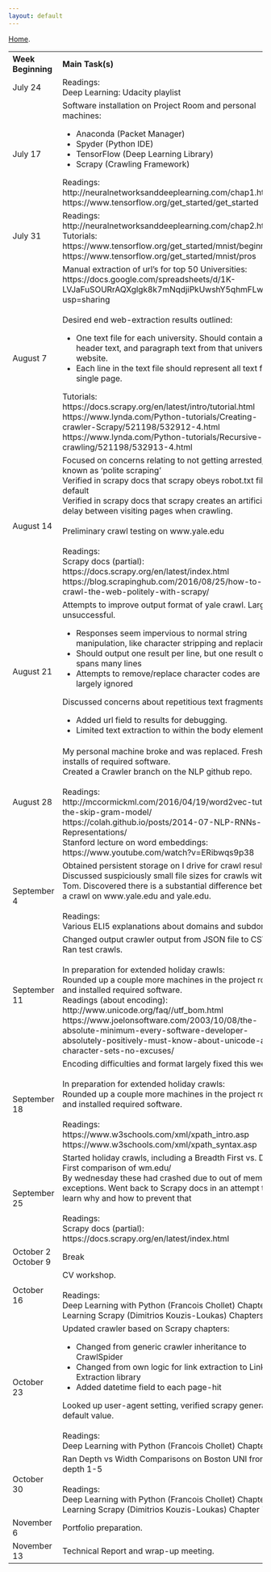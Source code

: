 ```yaml
---
layout: default
---
```

[Home](https://stephgarland.github.io/NLP-Portfolio).

<table>
  <tbody>
    <tr>
      <th align="left">Week Beginning</th>
      <th align="left">Main Task(s)</th>
    </tr>
    <tr>
      <td>July 24</td>
      <td>Readings: <br> 
          Deep Learning: Udacity playlist</td>
    </tr>
    <tr>
      <td>July 17</td>
      <td>Software installation on Project Room and personal machines:
        <ul>
          <li>Anaconda (Packet Manager)</li>
          <li>Spyder (Python IDE)</li>
          <li>TensorFlow (Deep Learning Library)</li>
          <li>Scrapy (Crawling Framework)</li>
        </ul>
        Readings:<br> 
          http://neuralnetworksanddeeplearning.com/chap1.html<br>
          https://www.tensorflow.org/get_started/get_started
      </td>
    </tr>
    <tr>
      <td>July 31</td>
      <td>
        Readings:<br> 
          http://neuralnetworksanddeeplearning.com/chap2.html<br>
         Tutorials: <br>
          https://www.tensorflow.org/get_started/mnist/beginners<br>
          https://www.tensorflow.org/get_started/mnist/pros<br>
      </td>
    </tr>
    <tr>
      <td>August 7</td>
      <td>
        Manual extraction of url’s for top 50 Universities:<br>
        https://docs.google.com/spreadsheets/d/1K-LVJaFuSOURrAQXglgk8k7mNqdjiPkUwshY5qhmFLw/edit?usp=sharing <br><br>
        Desired end web-extraction results outlined:<br>
        <ul>
          <li>One text file for each university. Should contain all header text, and paragraph text from that university’s website.</li>
          <li>Each line in the text file should represent all text from a single page.</li>
        </ul>
        Tutorials:<br>
          https://docs.scrapy.org/en/latest/intro/tutorial.html<br>
          https://www.lynda.com/Python-tutorials/Creating-crawler-Scrapy/521198/532912-4.html<br>
          https://www.lynda.com/Python-tutorials/Recursive-crawling/521198/532913-4.html<br>
      </td>
    </tr>
    <tr>
      <td>August 14</td>
      <td>
        Focused on concerns relating to not getting arrested, also known as ‘polite scraping’<br>
        Verified in scrapy docs that scrapy obeys robot.txt files by default<br>
        Verified in scrapy docs that scrapy creates an artificial delay between visiting pages when crawling.<br><br>
        Preliminary crawl testing on www.yale.edu<br><br>
        Readings:<br> 
          Scrapy docs (partial): https://docs.scrapy.org/en/latest/index.html<br>
          https://blog.scrapinghub.com/2016/08/25/how-to-crawl-the-web-politely-with-scrapy/<br>
      </td>
    </tr>
    <tr>
      <td>August 21</td>
      <td>
        Attempts to improve output format of yale crawl. Largely unsuccessful. <br>
        <ul>
          <li>Responses seem impervious to normal string manipulation, like character stripping and replacing</li>
          <li>Should output one result per line, but one result often spans many lines</li>
          <li>Attempts to remove/replace character codes are largely ignored</li>
        </ul>
       Discussed concerns about repetitious text fragments.<br>
       <ul>
        <li>Added url field to results for debugging. </li>
        <li>Limited text extraction to within the body element only</li>
       </ul>
      </td>
    </tr>
    <tr>
      <td>August 28</td>
      <td>
        My personal machine broke and was replaced. Fresh installs of required software.<br>
        Created a Crawler branch on the NLP github repo.<br><br>
        Readings:<br> 
          http://mccormickml.com/2016/04/19/word2vec-tutorial-the-skip-gram-model/ <br>
          https://colah.github.io/posts/2014-07-NLP-RNNs-Representations/ <br>
          Stanford lecture on word embeddings: https://www.youtube.com/watch?v=ERibwqs9p38 <br>
      </td>
    </tr>
    <tr>
      <td>September 4</td>
      <td>
        Obtained persistent storage on I drive for crawl results.<br>
        Discussed suspiciously small file sizes for crawls with Tom. Discovered there is a substantial difference between a crawl on www.yale.edu and yale.edu. <br><br>
        Readings:<br> 
          Various ELI5 explanations about domains and subdomains
      </td>
    </tr>
    <tr>
      <td>September 11</td>
      <td>
        Changed output crawler output from JSON file to CSV. Ran test crawls.<br><br>
        In preparation for extended holiday crawls:<br>
        Rounded up a couple more machines in the project room and installed required software. <br>
        Readings (about encoding):<br> 
          http://www.unicode.org/faq//utf_bom.html <br>
          https://www.joelonsoftware.com/2003/10/08/the-absolute-minimum-every-software-developer-absolutely-positively-must-know-about-unicode-and-character-sets-no-excuses/
      </td>
    </tr>
    <tr>
      <td>September 18</td>
      <td>
        Encoding difficulties and format largely fixed this week.<br><br>
        In preparation for extended holiday crawls:<br>
        Rounded up a couple more machines in the project room and installed required software. <br><br>
        Readings:<br> 
        https://www.w3schools.com/xml/xpath_intro.asp <br>
        https://www.w3schools.com/xml/xpath_syntax.asp <br>
      </td>
    </tr>
     <tr>
      <td>September 25</td>
      <td>
        Started holiday crawls, including a Breadth First vs. Deep First comparison of wm.edu/<br>
        By wednesday these had crashed due to out of memory exceptions. Went back to Scrapy docs in an attempt to learn why and how to prevent that<br><br>
        Readings:<br> 
        Scrapy docs (partial): https://docs.scrapy.org/en/latest/index.html
      </td>
    </tr>
    <tr>
      <td>October 2<br>October 9</td>
      <td>
          Break
      </td>
    </tr>
    <tr>
      <td>October 16</td>
      <td>
          CV workshop.<br><br>
          Readings:<br>
          Deep Learning with Python (Francois Chollet) Chapter 1<br>
          Learning Scrapy (Dimitrios Kouzis-Loukas) Chapters 1-3
      </td>
    </tr>
    <tr>
      <td>October 23</td>
      <td>
          Updated crawler based on Scrapy chapters:
          <ul>
            <li>Changed from generic crawler inheritance to CrawlSpider </li>
            <li>Changed from own logic for link extraction to Link Extraction library</li>
            <li>Added datetime field to each page-hit</li>
          </ul>
          Looked up user-agent setting, verified scrapy generates a default value.<br><br>
          Readings:<br>
          Deep Learning with Python (Francois Chollet) Chapter 2
      </td>
    </tr>
    <tr>
      <td>October 30</td>
      <td>
          Ran Depth vs Width Comparisons on Boston UNI from depth 1-5<br><br>
          Readings:<br>
          Deep Learning with Python (Francois Chollet) Chapter 3<br>
          Learning Scrapy (Dimitrios Kouzis-Loukas) Chapter 7
      </td>
    </tr>
    <tr>
      <td>November 6</td>
      <td>
        Portfolio preparation.
      </td>
    </tr>
    <tr>
      <td>November 13</td>
      <td>
        Technical Report and wrap-up meeting.
      </td>
    </tr>
    

  </tbody>
</table>

